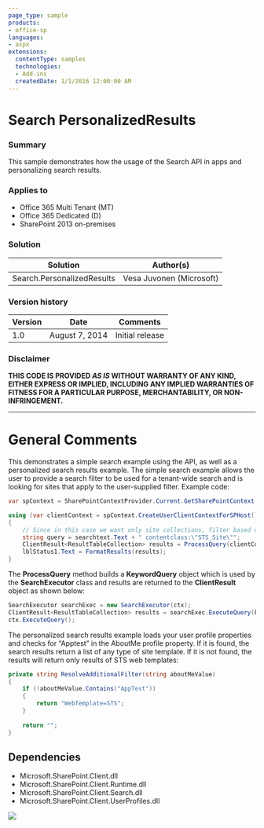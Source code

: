 ```yaml
---
page_type: sample
products:
- office-sp
languages:
- aspx
extensions:
  contentType: samples
  technologies:
  - Add-ins
  createdDate: 1/1/2016 12:00:00 AM
---
```

# Search PersonalizedResults #

### Summary ###
This sample demonstrates how the usage of the Search API in apps and personalizing search results.

### Applies to ###
-  Office 365 Multi Tenant (MT)
-  Office 365 Dedicated (D)
-  SharePoint 2013 on-premises


### Solution ###
Solution | Author(s)
---------|----------
Search.PersonalizedResults| Vesa Juvonen (Microsoft)

### Version history ###
Version  | Date | Comments
---------| -----| --------
1.0  |  August 7, 2014  | Initial release

### Disclaimer ###
**THIS CODE IS PROVIDED *AS IS* WITHOUT WARRANTY OF ANY KIND, EITHER EXPRESS OR IMPLIED, INCLUDING ANY IMPLIED WARRANTIES OF FITNESS FOR A PARTICULAR PURPOSE, MERCHANTABILITY, OR NON-INFRINGEMENT.**


----------

# General Comments #
This demonstrates a simple search example using the API, as well as a personalized search results example. The simple search example allows the user to provide a search filter to be used for a tenant-wide search and is looking for sites that apply to the user-supplied filter. Example code:

```C#
var spContext = SharePointContextProvider.Current.GetSharePointContext(Context);

using (var clientContext = spContext.CreateUserClientContextForSPHost())
{
	// Since in this case we want only site collections, filter based on result type
    string query = searchtext.Text + " contentclass:\"STS_Site\"";
    ClientResult<ResultTableCollection> results = ProcessQuery(clientContext, query);
    lblStatus1.Text = FormatResults(results);
}

```

The **ProcessQuery** method builds a **KeywordQuery** object which is used by the **SearchExecutor** class and results are returned to the **ClientResult** object as shown below:

```C#
SearchExecutor searchExec = new SearchExecutor(ctx);
ClientResult<ResultTableCollection> results = searchExec.ExecuteQuery(keywordQuery);
ctx.ExecuteQuery();

```

The personalized search results example loads your user profile properties and checks for “Apptest” in the AboutMe profile property. If it is found, the search results return a list of any type of site template. If it is not found, the results will return only results of STS web templates:

```C#
private string ResolveAdditionalFilter(string aboutMeValue)
{
    if (!aboutMeValue.Contains("AppTest"))
    {
        return "WebTemplate=STS";
    }
    
    return "";
}
```

## Dependencies ##
- Microsoft.SharePoint.Client.dll
- Microsoft.SharePoint.Client.Runtime.dll
- Microsoft.SharePoint.Client.Search.dll
- Microsoft.SharePoint.Client.UserProfiles.dll


<img src="https://telemetry.sharepointpnp.com/pnp/samples/Search.PersonalizedResults" />